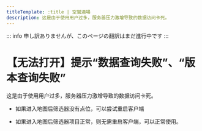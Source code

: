 ```yaml
---
titleTemplate: :title | 空蛍酒場
description: 这是由于使用用户过多，服务器压力激增导致的数据访问卡死。
---
```


::: info
申し訳ありませんが、このページの翻訳はまだ進行中です
:::

[文：【无法打开】提示“数据查询失败”、“版本查询失败”]: # 'https://support.qq.com/products/321980/faqs/97055'

# 【无法打开】提示“数据查询失败”、“版本查询失败”

这是由于使用用户过多，服务器压力激增导致的数据访问卡死。

- 如果进入地图后筛选器没有点位，可以尝试重启客户端

- 如果进入地图后筛选器项目正常，则无需重启客户端，可以正常使用。
